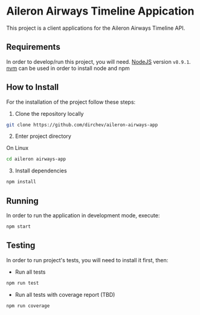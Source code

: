 # Aileron Airways Timeline Appication

This project is a client applications for the Aileron Airways Timeline API.

## Requirements

In order to develop/run this project, you will need. [NodeJS](https://nodejs.org) version `v8.9.1`. [nvm](https://github.com/creationix/nvm) can be used in order to install node and npm

## How to Install

For the installation of the project follow these steps:

1. Clone the repository locally

```bash
git clone https://github.com/dirchev/aileron-airways-app
```

2. Enter project directory

On Linux

```bash
cd aileron airways-app
```

3. Install dependencies

```bash
npm install
```

## Running

In order to run the application in development mode, execute:

```bash
npm start
```

## Testing

In order to run project's tests, you will need to install it first, then:

* Run all tests

```bash
npm run test
```

* Run all tests with coverage report (TBD)

```bash
npm run coverage
```
